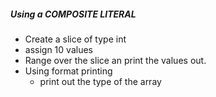 ##### Using a COMPOSITE LITERAL
* Create a slice of type int
* assign 10 values
* Range over the slice an print the values out.
* Using format printing
    * print out the type of the array 